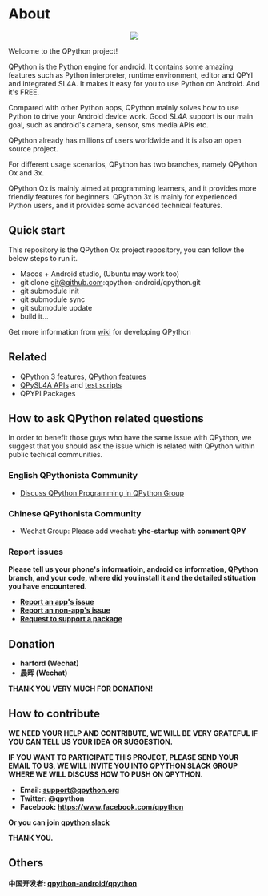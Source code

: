 # About


<p align="center"><a href="https://play.google.com/store/apps/details?id=org.qpython.qpy" target="_blank"><img src="https://lh3.googleusercontent.com/E2sU2Mca-geyscWogW2ZsQC3dY1Y46a3HU35NoHv0AIBvCgQn_ZRZ2MOeA5tg3YkWg=s360-rw"></a></p>

Welcome to the QPython project!

QPython is the Python engine for android. It contains some amazing features such as Python interpreter, runtime environment, editor and QPYI and integrated SL4A. It makes it easy for you to use Python on Android. And it's FREE.

Compared with other Python apps, QPython mainly solves how to use Python to drive your Android device work. Good SL4A support is our main goal, such as android's camera, sensor, sms media APIs etc.

QPython already has millions of users worldwide and it is also an open source project.

For different usage scenarios, QPython has two branches, namely QPython Ox and 3x.

QPython Ox is mainly aimed at programming learners, and it provides more friendly features for beginners.
QPython 3x is mainly for experienced Python users, and it provides some advanced technical features.

## Quick start

This repository is the QPython Ox project repository, you can follow the below steps to run it.

- Macos + Android studio, (Ubuntu may work too)
- git clone git@github.com:qpython-android/qpython.git
- git submodule init
- git submodule sync
- git submodule update
- build it...

Get more information from [wiki](https://github.com/qpython-android/qpython/wiki) for developing QPython

## Related 

- [QPython 3 features](https://github.com/qpython-android/qpython.org/blob/master/qpython-docs/source/en/qpython_3x_featues.rst), [QPython features](https://github.com/qpython-android/qpython.org/blob/master/qpython-docs/source/en/qpython_ox_featues.rst)
- [QPySL4A APIs](https://github.com/qpython-android/qpysl4a/blob/master/doc/en/APIs.rst) and [test scripts](https://github.com/qpython-android/qpysl4a/issues/1)
- QPYPI Packages

## How to ask QPython related questions
In order to benefit those guys who have the same issue with QPython, we suggest that you should ask the issue which is related with QPython within public techical communities.


### English QPythonista Community

- [Discuss QPython Programming in QPython Group](https://www.facebook.com/groups/qpython/)

### Chinese QPythonista Community

- Wechat Group: Please add wechat: <strong>yhc-startup</string> with comment QPY

### Report issues

Please tell us your phone's informatioin, android os information, QPython branch, and your code, where did you install it and the detailed stituation you have encountered.

- [Report an app's issue](https://github.com/qpython-android/qpython/issues)
- [Report an non-app's issue](https://github.com/qpython-android/qpython.org/issues)
- [Request to support a package](https://github.com/qpython-android/qpypi/issues)

## Donation

- harford (Wechat)
- 晨晖 (Wechat)

THANK YOU VERY MUCH FOR DONATION!


## How to contribute
WE NEED YOUR HELP AND CONTRIBUTE, WE WILL BE VERY GRATEFUL IF YOU CAN TELL US YOUR IDEA OR SUGGESTION.

IF YOU WANT TO PARTICIPATE THIS PROJECT, PLEASE SEND YOUR EMAIL TO US, WE WILL INVITE YOU INTO QPYTHON SLACK GROUP WHERE WE WILL DISCUSS HOW TO PUSH ON QPYTHON.

- Email: support@qpython.org
- Twitter: @qpython
- Facebook: https://www.facebook.com/qpython

Or you can join [qpython slack](https://join.slack.com/t/qpython/shared_invite/zt-bsyw9868-nNJyJP_3IHABVtIk3BK5SA)

THANK YOU.

## Others
中国开发者: [qpython-android/qpython](https://gitee.com/qpython-android/qpython/tree/master/)



